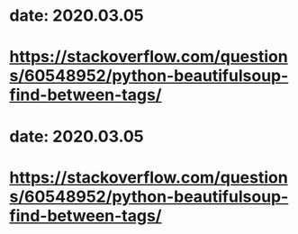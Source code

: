 # date: 2020.03.05
# https://stackoverflow.com/questions/60548952/python-beautifulsoup-find-between-tags/
# date: 2020.03.05
# https://stackoverflow.com/questions/60548952/python-beautifulsoup-find-between-tags/
